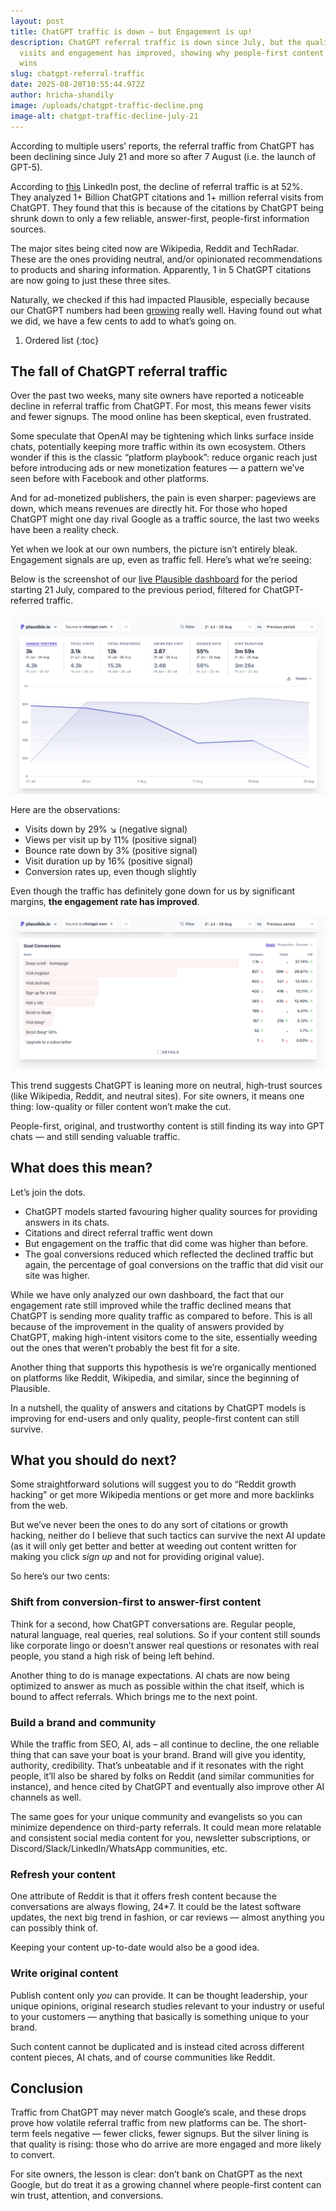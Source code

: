 ```yaml
---
layout: post
title: ChatGPT traffic is down — but Engagement is up!
description: ChatGPT referral traffic is down since July, but the quality of
  visits and engagement has improved, showing why people-first content still
  wins
slug: chatgpt-referral-traffic
date: 2025-08-28T10:55:44.972Z
author: hricha-shandily
image: /uploads/chatgpt-traffic-decline.png
image-alt: chatgpt-traffic-decline-july-21
---
```

According to multiple users’ reports, the referral traffic from ChatGPT has been declining since July 21 and more so after 7 August (i.e. the launch of GPT-5).

According to [this](https://www.linkedin.com/posts/joshua-blyskal_chatgpt-referral-traffic-is-down-52-since-activity-7364003556087005185-BaJ0?utm_source=share&utm_medium=member_desktop&rcm=ACoAAB4pvPYBrpRcCx2NP4lznK4n7aLi9Inn8NQ) LinkedIn post, the decline of referral traffic is at 52%. They analyzed 1+ Billion ChatGPT citations and 1+ million referral visits from ChatGPT. They found that this is because of the citations by ChatGPT being shrunk down to only a few reliable, answer-first, people-first information sources.

The major sites being cited now are Wikipedia, Reddit and TechRadar. These are the ones providing neutral, and/or opinionated recommendations to products and sharing information. Apparently, 1 in 5 ChatGPT citations are now going to just these three sites.

Naturally, we checked if this had impacted Plausible, especially because our ChatGPT numbers had been [growing](https://plausible.io/blog/ai-referral-traffic-and-optimization) really well. Having found out what we did, we have a few cents to add to what’s going on.

1. Ordered list
   {:toc}

## The fall of ChatGPT referral traffic

Over the past two weeks, many site owners have reported a noticeable decline in referral traffic from ChatGPT. For most, this means fewer visits and fewer signups. The mood online has been skeptical, even frustrated.

Some speculate that OpenAI may be tightening which links surface inside chats, potentially keeping more traffic within its own ecosystem. Others wonder if this is the classic “platform playbook”: reduce organic reach just before introducing ads or new monetization features — a pattern we’ve seen before with Facebook and other platforms.

And for ad-monetized publishers, the pain is even sharper: pageviews are down, which means revenues are directly hit. For those who hoped ChatGPT might one day rival Google as a traffic source, the last two weeks have been a reality check.

Yet when we look at our own numbers, the picture isn’t entirely bleak. Engagement signals are up, even as traffic fell. Here’s what we’re seeing:

Below is the screenshot of our [live Plausible dashboard](https://plausible.io/plausible.io?f=is,source,chatgpt.com&period=custom&keybindHint=C&from=2025-07-21&to=2025-08-26&comparison=previous_period) for the period starting 21 July, compared to the previous period, filtered for ChatGPT-referred traffic.

![drop in traffic from chatgpt since 21 july 2025](/uploads/21-jul-chatgpt-traffic-drop.png "drop in traffic from chatgpt since 21 july 2025")

Here are the observations:

* Visits down by 29% ↘ (negative signal)
* Views per visit up by 11% (positive signal)
* Bounce rate down by 3% (positive signal)
* Visit duration up by 16% (positive signal)
* C﻿onversion rates up, even though slightly

Even though the traffic has definitely gone down for us by significant margins, **the engagement rate has improved**. 

![goal conversions from chatgpt-referred traffic](/uploads/cr-from-chatgpt-referral-traffic-since-21-jul.png "goal conversions from chatgpt-referred traffic")

This trend suggests ChatGPT is leaning more on neutral, high-trust sources (like Wikipedia, Reddit, and neutral sites). For site owners, it means one thing: low-quality or filler content won’t make the cut. 

People-first, original, and trustworthy content is still finding its way into GPT chats — and still sending valuable traffic.

## What does this mean?

Let’s join the dots.

* ChatGPT models started favouring higher quality sources for providing answers in its chats.
* Citations and direct referral traffic went down
* But engagement on the traffic that did come was higher than before.
* The goal conversions reduced which reflected the declined traffic but again, the percentage of goal conversions on the traffic that did visit our site was higher.

While we have only analyzed our own dashboard, the fact that our engagement rate still improved while the traffic declined means that ChatGPT is sending more quality traffic as compared to before. This is all because of the improvement in the quality of answers provided by ChatGPT, making high-intent visitors come to the site, essentially weeding out the ones that weren’t probably the best fit for a site.

Another thing that supports this hypothesis is we’re organically mentioned on platforms like Reddit, Wikipedia, and similar, since the beginning of Plausible. 

In a nutshell, the quality of answers and citations by ChatGPT models is improving for end-users and only quality, people-first content can still survive.

## What you should do next?

Some straightforward solutions will suggest you to do “Reddit growth hacking” or get more Wikipedia mentions or get more and more backlinks from the web.

But we’ve never been the ones to do any sort of citations or growth hacking, neither do I believe that such tactics can survive the next AI update (as it will only get better and better at weeding out content written for making you click *sign up* and not for providing original value).

So here’s our two cents:

### Shift from conversion-first to answer-first content

Think for a second, how ChatGPT conversations are. Regular people, natural language, real queries, real solutions. So if your content still sounds like corporate lingo or doesn’t answer real questions or resonates with real people, you stand a high risk of being left behind.

Another thing to do is manage expectations. AI chats are now being optimized to answer as much as possible within the chat itself, which is bound to affect referrals. Which brings me to the next point. 

### Build a brand and community

While the traffic from SEO, AI, ads – all continue to decline, the one reliable thing that can save your boat is your brand. Brand will give you identity, authority, credibility. That’s unbeatable and if it resonates with the right people, it’ll also be shared by folks on Reddit (and similar communities for instance), and hence cited by ChatGPT and eventually also improve other AI channels as well.

The same goes for your unique community and evangelists so you can minimize dependence on third-party referrals. It could mean more relatable and consistent social media content for you, newsletter subscriptions, or Discord/Slack/LinkedIn/WhatsApp communities, etc.

### Refresh your content

One attribute of Reddit is that it offers fresh content because the conversations are always flowing, 24*7. It could be the latest software updates, the next big trend in fashion, or car reviews –– almost anything you can possibly think of.

Keeping your content up-to-date would also be a good idea.

### Write original content

Publish content only *you* can provide. It can be thought leadership, your unique opinions, original research studies relevant to your industry or useful to your customers –– anything that basically is something unique to your brand.

Such content cannot be duplicated and is instead cited across different content pieces, AI chats, and of course communities like Reddit.

## Conclusion

Traffic from ChatGPT may never match Google’s scale, and these drops prove how volatile referral traffic from new platforms can be. The short-term feels negative — fewer clicks, fewer signups. But the silver lining is that quality is rising: those who do arrive are more engaged and more likely to convert.

For site owners, the lesson is clear: don’t bank on ChatGPT as the next Google, but do treat it as a growing channel where people-first content can win trust, attention, and conversions.